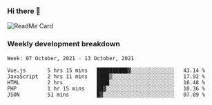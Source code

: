 ### Hi there 👋

<!--
**itzcy/itzcy** is a ✨ _special_ ✨ repository because its `README.md` (this file) appears on your GitHub profile.

Here are some ideas to get you started:

- 🔭 I’m currently working on ...
- 🌱 I’m currently learning ...
- 👯 I’m looking to collaborate on ...
- 🤔 I’m looking for help with ...
- 💬 Ask me about ...
- 📫 How to reach me: ...
- 😄 Pronouns: ...
- ⚡ Fun fact: ...
-->
![ReadMe Card](https://github-readme-stats.vercel.app/api?username=itzcy&show_icons=true&title_color=2d3198&icon_color=797cb8&text_color=24292e&bg_color=f6f8fa)

### Weekly development breakdown
<!--START_SECTION:waka-->
```text
Week: 07 October, 2021 - 13 October, 2021

Vue.js       5 hrs 15 mins   ██████████▓░░░░░░░░░░░░░░   43.14 % 
JavaScript   2 hrs 11 mins   ████▒░░░░░░░░░░░░░░░░░░░░   17.92 % 
HTML         2 hrs           ████░░░░░░░░░░░░░░░░░░░░░   16.48 % 
PHP          1 hr 15 mins    ██▓░░░░░░░░░░░░░░░░░░░░░░   10.36 % 
JSON         51 mins         █▓░░░░░░░░░░░░░░░░░░░░░░░   07.09 % 
```
<!--END_SECTION:waka-->
